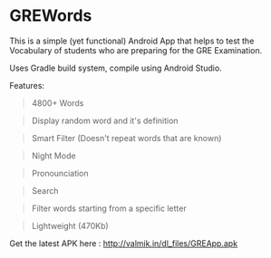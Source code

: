 GREWords
========

This is a simple (yet functional) Android App that helps to test the Vocabulary of students who are preparing for the GRE Examination.


Uses Gradle build system, compile using Android Studio.

Features: 

> 4800+ Words

> Display random word and it's definition

> Smart Filter (Doesn't repeat words that are known)

> Night Mode

> Pronounciation

> Search

> Filter words starting from a specific letter

> Lightweight (470Kb)



Get the latest APK here : http://valmik.in/dl_files/GREApp.apk
